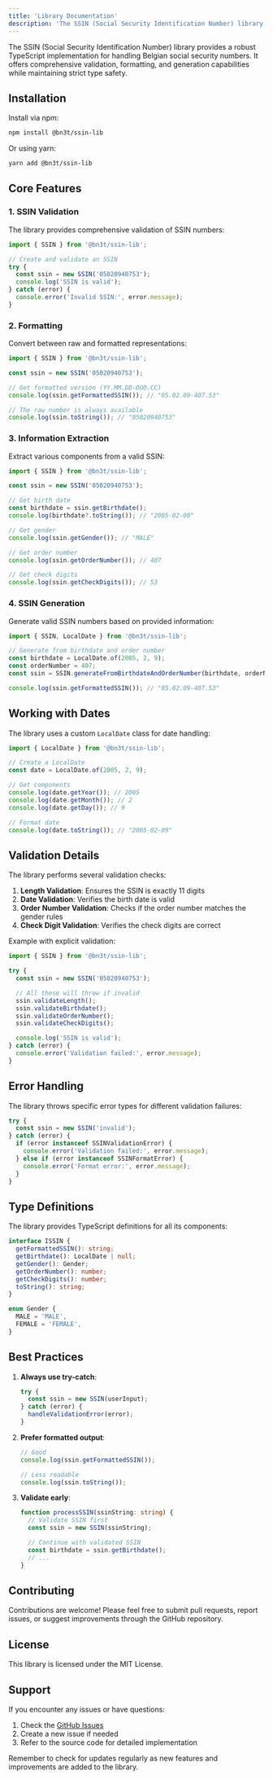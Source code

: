 ```yaml
---
title: 'Library Documentation'
description: 'The SSIN (Social Security Identification Number) library provides a robust TypeScript implementation for handling Belgian social security numbers.'
---
```


The SSIN (Social Security Identification Number) library provides a robust TypeScript implementation for handling Belgian social security numbers. It offers comprehensive validation, formatting, and generation capabilities while maintaining strict type safety.

## Installation

Install via npm:

```bash
npm install @bn3t/ssin-lib
```

Or using yarn:

```bash
yarn add @bn3t/ssin-lib
```

## Core Features

### 1. SSIN Validation

The library provides comprehensive validation of SSIN numbers:

```typescript
import { SSIN } from '@bn3t/ssin-lib';

// Create and validate an SSIN
try {
  const ssin = new SSIN('05020940753');
  console.log('SSIN is valid');
} catch (error) {
  console.error('Invalid SSIN:', error.message);
}
```

### 2. Formatting

Convert between raw and formatted representations:

```typescript
import { SSIN } from '@bn3t/ssin-lib';

const ssin = new SSIN('05020940753');

// Get formatted version (YY.MM.DD-OOO.CC)
console.log(ssin.getFormattedSSIN()); // "05.02.09-407.53"

// The raw number is always available
console.log(ssin.toString()); // "05020940753"
```

### 3. Information Extraction

Extract various components from a valid SSIN:

```typescript
import { SSIN } from '@bn3t/ssin-lib';

const ssin = new SSIN('05020940753');

// Get birth date
const birthdate = ssin.getBirthdate();
console.log(birthdate?.toString()); // "2005-02-09"

// Get gender
console.log(ssin.getGender()); // "MALE"

// Get order number
console.log(ssin.getOrderNumber()); // 407

// Get check digits
console.log(ssin.getCheckDigits()); // 53
```

### 4. SSIN Generation

Generate valid SSIN numbers based on provided information:

```typescript
import { SSIN, LocalDate } from '@bn3t/ssin-lib';

// Generate from birthdate and order number
const birthdate = LocalDate.of(2005, 2, 9);
const orderNumber = 407;
const ssin = SSIN.generateFromBirthdateAndOrderNumber(birthdate, orderNumber);

console.log(ssin.getFormattedSSIN()); // "05.02.09-407.53"
```

## Working with Dates

The library uses a custom `LocalDate` class for date handling:

```typescript
import { LocalDate } from '@bn3t/ssin-lib';

// Create a LocalDate
const date = LocalDate.of(2005, 2, 9);

// Get components
console.log(date.getYear()); // 2005
console.log(date.getMonth()); // 2
console.log(date.getDay()); // 9

// Format date
console.log(date.toString()); // "2005-02-09"
```

## Validation Details

The library performs several validation checks:

1. **Length Validation**: Ensures the SSIN is exactly 11 digits
2. **Date Validation**: Verifies the birth date is valid
3. **Order Number Validation**: Checks if the order number matches the gender rules
4. **Check Digit Validation**: Verifies the check digits are correct

Example with explicit validation:

```typescript
import { SSIN } from '@bn3t/ssin-lib';

try {
  const ssin = new SSIN('05020940753');

  // All these will throw if invalid
  ssin.validateLength();
  ssin.validateBirthdate();
  ssin.validateOrderNumber();
  ssin.validateCheckDigits();

  console.log('SSIN is valid');
} catch (error) {
  console.error('Validation failed:', error.message);
}
```

## Error Handling

The library throws specific error types for different validation failures:

```typescript
try {
  const ssin = new SSIN('invalid');
} catch (error) {
  if (error instanceof SSINValidationError) {
    console.error('Validation failed:', error.message);
  } else if (error instanceof SSINFormatError) {
    console.error('Format error:', error.message);
  }
}
```

## Type Definitions

The library provides TypeScript definitions for all its components:

```typescript
interface ISSIN {
  getFormattedSSIN(): string;
  getBirthdate(): LocalDate | null;
  getGender(): Gender;
  getOrderNumber(): number;
  getCheckDigits(): number;
  toString(): string;
}

enum Gender {
  MALE = 'MALE',
  FEMALE = 'FEMALE',
}
```

## Best Practices

1. **Always use try-catch**:

   ```typescript
   try {
     const ssin = new SSIN(userInput);
   } catch (error) {
     handleValidationError(error);
   }
   ```

2. **Prefer formatted output**:

   ```typescript
   // Good
   console.log(ssin.getFormattedSSIN());

   // Less readable
   console.log(ssin.toString());
   ```

3. **Validate early**:

   ```typescript
   function processSSIN(ssinString: string) {
     // Validate SSIN first
     const ssin = new SSIN(ssinString);

     // Continue with validated SSIN
     const birthdate = ssin.getBirthdate();
     // ...
   }
   ```

## Contributing

Contributions are welcome! Please feel free to submit pull requests, report issues, or suggest improvements through the GitHub repository.

## License

This library is licensed under the MIT License.

## Support

If you encounter any issues or have questions:

1. Check the [GitHub Issues](https://github.com/bn3t/ssin-lib/issues)
2. Create a new issue if needed
3. Refer to the source code for detailed implementation

Remember to check for updates regularly as new features and improvements are added to the library.
